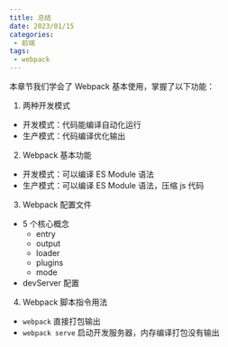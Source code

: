 ```yaml
---
title: 总结
date: 2023/01/15
categories:
 - 前端
tags:
 - webpack
---
```


本章节我们学会了 Webpack 基本使用，掌握了以下功能：

1. 两种开发模式

- 开发模式：代码能编译自动化运行
- 生产模式：代码编译优化输出

2. Webpack 基本功能

- 开发模式：可以编译 ES Module 语法
- 生产模式：可以编译 ES Module 语法，压缩 js 代码

3. Webpack 配置文件

- 5 个核心概念
  - entry
  - output
  - loader
  - plugins
  - mode
- devServer 配置

4. Webpack 脚本指令用法

- `webpack` 直接打包输出
- `webpack serve` 启动开发服务器，内存编译打包没有输出
